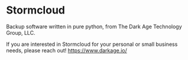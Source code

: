 # Stormcloud
Backup software written in pure python, from The Dark Age Technology Group, LLC.

If you are interested in Stormcloud for your personal or small business needs, please reach out!
https://www.darkage.io/
